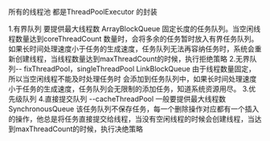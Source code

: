 
所有的线程池  都是ThreadPoolExecutor 的封装

1.有界队列 要提供最大线程数
ArrayBlockQueue 固定长度的任务队列。当空闲线程数量达到coreThreadCount 数量时，会将多余的任务暂时放入有界任务队列。如果长时间处理速度小于任务的生成速度，任务队列无法再容纳任务时，系统会重新创建线程，当线程数量达到maxThreadCount的时候，执行拒绝策略
2.无界队列-- fixThreadPool，singleThreadPool
LinkBlockQueue  由于线程数量固定，所以当空闲线程不能及时处理任务时 会添加到任务队列中，如果长时间处理速度小于任务的生成速度，任务队列会无限制的添加任务，知道系统资源用尽。
3.优先级队列
4.直接提交队列  --cacheThreadPool 一般要提供最大线程数
SynchronousQueue  该任务队列不保存任务，每一个删除操作对应都有一个插入的操作，他总是将任务直接提交给线程，当没有空闲线程的时候会创建线程，当达到maxThreadCount的时候，执行决绝策略
